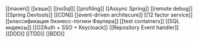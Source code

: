 [[maven]]
[[кэши]]
[[noSql]]
[[profiling]]
[[Assync Spring]]
[[remote debug]]
[[Spring Devtools]]
[[CDN]]
[[event-driven architecure]]
[[12 factor service]]
[[классификация бизнесс-логики Фаулера]]
[[test containers]]
[[SQL индексы]]
[[O2Auth + SSO + Keycloack]]
[[Repository Event handler]]
[[DDD]]
[[TDD]]
[[BDD]]

